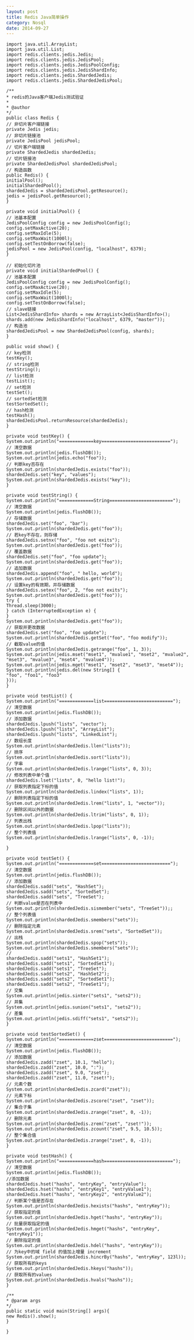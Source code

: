 ```yaml
---
layout: post
title: Redis Java简单操作
category: Nosql
date: 2014-09-27
---
```

	import java.util.ArrayList;
	import java.util.List;
	import redis.clients.jedis.Jedis;
	import redis.clients.jedis.JedisPool;
	import redis.clients.jedis.JedisPoolConfig;
	import redis.clients.jedis.JedisShardInfo;
	import redis.clients.jedis.ShardedJedis;
	import redis.clients.jedis.ShardedJedisPool;
	
	/**
	* redis的Java客户端Jedis测试验证
	*
	* @author
	*/
	public class Redis {
	// 非切片客户端链接
	private Jedis jedis;
	// 非切片链接池
	private JedisPool jedisPool;
	// 切片客户端链接
	private ShardedJedis shardedJedis;
	// 切片链接池
	private ShardedJedisPool shardedJedisPool;
	// 构造函数
	public Redis() {
	initialPool();
	initialShardedPool();
	shardedJedis = shardedJedisPool.getResource();
	jedis = jedisPool.getResource();
	}
	
	private void initialPool() {
	// 池基本配置
	JedisPoolConfig config = new JedisPoolConfig();
	config.setMaxActive(20);
	config.setMaxIdle(5);
	config.setMaxWait(1000l);
	config.setTestOnBorrow(false);
	jedisPool = new JedisPool(config, "localhost", 6379);
	}
	
	// 初始化切片池
	private void initialShardedPool() {
	// 池基本配置
	JedisPoolConfig config = new JedisPoolConfig();
	config.setMaxActive(20);
	config.setMaxIdle(5);
	config.setMaxWait(1000l);
	config.setTestOnBorrow(false);
	// slave链接
	List<JedisShardInfo> shards = new ArrayList<JedisShardInfo>();
	shards.add(new JedisShardInfo("localhost", 6379, "master"));
	// 构造池
	shardedJedisPool = new ShardedJedisPool(config, shards);
	}
	
	public void show() {
	// key检测
	testKey();
	// string检测
	testString();
	// list检测
	testList();
	// set检测
	testSet();
	// sortedSet检测
	testSortedSet();
	// hash检测
	testHash();
	shardedJedisPool.returnResource(shardedJedis);
	}
	
	private void testKey() {
	System.out.println("=============key==========================");
	// 清空数据
	System.out.println(jedis.flushDB());
	System.out.println(jedis.echo("foo"));
	// 判断key否存在
	System.out.println(shardedJedis.exists("foo"));
	shardedJedis.set("key", "values");
	System.out.println(shardedJedis.exists("key"));
	}
	
	private void testString() {
	System.out.println("=============String========================");
	// 清空数据
	System.out.println(jedis.flushDB());
	// 存储数据
	shardedJedis.set("foo", "bar");
	System.out.println(shardedJedis.get("foo"));
	// 若key不存在，则存储
	shardedJedis.setnx("foo", "foo not exits");
	System.out.println(shardedJedis.get("foo"));
	// 覆盖数据
	shardedJedis.set("foo", "foo update");
	System.out.println(shardedJedis.get("foo"));
	// 追加数据
	shardedJedis.append("foo", " hello, world");
	System.out.println(shardedJedis.get("foo"));
	// 设置key的有效期，并存储数据
	shardedJedis.setex("foo", 2, "foo not exits");
	System.out.println(shardedJedis.get("foo"));
	try {
	Thread.sleep(3000);
	} catch (InterruptedException e) {
	}
	System.out.println(shardedJedis.get("foo"));
	// 获取并更改数据
	shardedJedis.set("foo", "foo update");
	System.out.println(shardedJedis.getSet("foo", "foo modify"));
	// 截取value的值
	System.out.println(shardedJedis.getrange("foo", 1, 3));
	System.out.println(jedis.mset("mset1", "mvalue1", "mset2", "mvalue2", "mset3", "mvalue3", "mset4", "mvalue4"));
	System.out.println(jedis.mget("mset1", "mset2", "mset3", "mset4"));
	System.out.println(jedis.del(new String[] {
	"foo", "foo1", "foo3"
	}));
	}
	
	private void testList() {
	System.out.println("=============list==========================");
	// 清空数据
	System.out.println(jedis.flushDB());
	// 添加数据
	shardedJedis.lpush("lists", "vector");
	shardedJedis.lpush("lists", "ArrayList");
	shardedJedis.lpush("lists", "LinkedList");
	// 数组长度
	System.out.println(shardedJedis.llen("lists"));
	// 排序
	System.out.println(shardedJedis.sort("lists"));
	// 字串
	System.out.println(shardedJedis.lrange("lists", 0, 3));
	// 修改列表中单个值
	shardedJedis.lset("lists", 0, "hello list!");
	// 获取列表指定下标的值
	System.out.println(shardedJedis.lindex("lists", 1));
	// 删除列表指定下标的值
	System.out.println(shardedJedis.lrem("lists", 1, "vector"));
	// 删除区间以外的数据
	System.out.println(shardedJedis.ltrim("lists", 0, 1));
	// 列表出栈
	System.out.println(shardedJedis.lpop("lists"));
	// 整个列表值
	System.out.println(shardedJedis.lrange("lists", 0, -1));
	
	}
	
	private void testSet() {
	System.out.println("=============set==========================");
	// 清空数据
	System.out.println(jedis.flushDB());
	// 添加数据
	shardedJedis.sadd("sets", "HashSet");
	shardedJedis.sadd("sets", "SortedSet");
	shardedJedis.sadd("sets", "TreeSet");
	// 判断value是否在列表中
	System.out.println(shardedJedis.sismember("sets", "TreeSet"));;
	// 整个列表值
	System.out.println(shardedJedis.smembers("sets"));
	// 删除指定元素
	System.out.println(shardedJedis.srem("sets", "SortedSet"));
	// 出栈
	System.out.println(shardedJedis.spop("sets"));
	System.out.println(shardedJedis.smembers("sets"));
	//
	shardedJedis.sadd("sets1", "HashSet1");
	shardedJedis.sadd("sets1", "SortedSet1");
	shardedJedis.sadd("sets1", "TreeSet");
	shardedJedis.sadd("sets2", "HashSet2");
	shardedJedis.sadd("sets2", "SortedSet1");
	shardedJedis.sadd("sets2", "TreeSet1");
	// 交集
	System.out.println(jedis.sinter("sets1", "sets2"));
	// 并集
	System.out.println(jedis.sunion("sets1", "sets2"));
	// 差集
	System.out.println(jedis.sdiff("sets1", "sets2"));
	}
	
	private void testSortedSet() {
	System.out.println("=============zset==========================");
	// 清空数据
	System.out.println(jedis.flushDB());
	// 添加数据
	shardedJedis.zadd("zset", 10.1, "hello");
	shardedJedis.zadd("zset", 10.0, ":");
	shardedJedis.zadd("zset", 9.0, "zset");
	shardedJedis.zadd("zset", 11.0, "zset!");
	// 元素个数
	System.out.println(shardedJedis.zcard("zset"));
	// 元素下标
	System.out.println(shardedJedis.zscore("zset", "zset"));
	// 集合子集
	System.out.println(shardedJedis.zrange("zset", 0, -1));
	// 删除元素
	System.out.println(shardedJedis.zrem("zset", "zset!"));
	System.out.println(shardedJedis.zcount("zset", 9.5, 10.5));
	// 整个集合值
	System.out.println(shardedJedis.zrange("zset", 0, -1));
	}
	
	private void testHash() {
	System.out.println("=============hash==========================");
	// 清空数据
	System.out.println(jedis.flushDB());
	//添加数据
	shardedJedis.hset("hashs", "entryKey", "entryValue");
	shardedJedis.hset("hashs", "entryKey1", "entryValue1");
	shardedJedis.hset("hashs", "entryKey2", "entryValue2");
	// 判断某个值是否存在
	System.out.println(shardedJedis.hexists("hashs", "entryKey"));
	// 获取指定的值
	System.out.println(shardedJedis.hget("hashs", "entryKey"));
	// 批量获取指定的值
	System.out.println(shardedJedis.hmget("hashs", "entryKey", "entryKey1"));
	// 删除指定的值
	System.out.println(shardedJedis.hdel("hashs", "entryKey"));
	// 为key中的域 field 的值加上增量 increment
	System.out.println(shardedJedis.hincrBy("hashs", "entryKey", 123l));
	// 获取所有的keys
	System.out.println(shardedJedis.hkeys("hashs"));
	// 获取所有的values
	System.out.println(shardedJedis.hvals("hashs"));
	}
	
	/**
	* @param args
	*/
	public static void main(String[] args){
	new Redis().show();
	}
	
	}